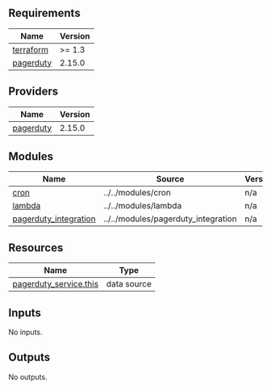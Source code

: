 ## Requirements

| Name | Version |
|------|---------|
| <a name="requirement_terraform"></a> [terraform](#requirement\_terraform) | >= 1.3 |
| <a name="requirement_pagerduty"></a> [pagerduty](#requirement\_pagerduty) | 2.15.0 |

## Providers

| Name | Version |
|------|---------|
| <a name="provider_pagerduty"></a> [pagerduty](#provider\_pagerduty) | 2.15.0 |

## Modules

| Name | Source | Version |
|------|--------|---------|
| <a name="module_cron"></a> [cron](#module\_cron) | ../../modules/cron | n/a |
| <a name="module_lambda"></a> [lambda](#module\_lambda) | ../../modules/lambda | n/a |
| <a name="module_pagerduty_integration"></a> [pagerduty\_integration](#module\_pagerduty\_integration) | ../../modules/pagerduty_integration | n/a |

## Resources

| Name | Type |
|------|------|
| [pagerduty_service.this](https://registry.terraform.io/providers/PagerDuty/pagerduty/2.15.0/docs/data-sources/service) | data source |

## Inputs

No inputs.

## Outputs

No outputs.
